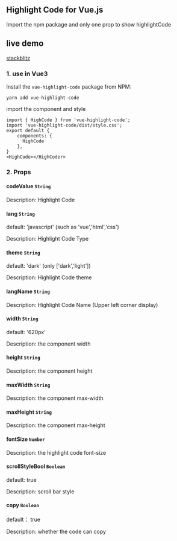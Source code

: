 ## Highlight Code for Vue.js

Import the npm package and only one prop to show highlightCode


## live demo

[stackblitz](https://stackblitz.com/edit/github-flf8ku?file=README.md)


### 1. use in Vue3 

Install the `vue-highlight-code` package from NPM:

```
yarn add vue-highlight-code
```

import the component and style

```vue
import { HighCode } from 'vue-highlight-code';
import 'vue-highlight-code/dist/style.css';
export default {
    components: {
      HighCode
    },
}
<HighCode></HighCoder>
```



### 2. Props

#### codeValue `String`

Description:  Highlight Code



#### lang `String`

default: 'javascript'    (such as 'vue','html','css')

Description: Highlight Code Type



#### theme `String`

default: 'dark'     (only ['dark','light'])

Description: Highlight Code theme



#### langName `String`

Description: Highlight Code Name (Upper left corner display)

 

#### width `String`

default: '620px'

Description: the component width



#### height `String`

Description: the component height



#### maxWidth `String`

Description: the component max-width



#### maxHeight `String`

Description: the component max-height



#### fontSize `Number`

Description: the highlight code font-size



#### scrollStyleBool `Boolean`

default: true

Description:  scroll bar style 



#### copy `Boolean`

default： true

Description:  whether the code can copy


